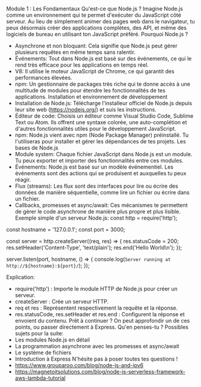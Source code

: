 
Module 1 : Les Fondamentaux
Qu'est-ce que Node.js ?
Imagine Node.js comme un environnement qui te permet d'exécuter du JavaScript côté serveur. Au lieu de simplement animer des pages web dans le navigateur, tu peux désormais créer des applications complètes, des API, et même des logiciels de bureau en utilisant ton JavaScript préféré.
Pourquoi Node.js ?
 * Asynchrone et non bloquant: Cela signifie que Node.js peut gérer plusieurs requêtes en même temps sans ralentir.
 * Événements: Tout dans Node.js est basé sur des événements, ce qui le rend très efficace pour les applications en temps réel.
 * V8: Il utilise le moteur JavaScript de Chrome, ce qui garantit des performances élevées.
 * npm: Un gestionnaire de packages très riche qui te donne accès à une multitude de modules pour étendre les fonctionnalités de tes applications.
Installation et environnement de développement
 * Installation de Node.js: Télécharge l'installeur officiel de Node.js depuis leur site web (https://nodejs.org/) et suis les instructions.
 * Éditeur de code: Choisis un éditeur comme Visual Studio Code, Sublime Text ou Atom. Ils offrent une syntaxe colorée, une auto-complétion et d'autres fonctionnalités utiles pour le développement JavaScript.
 * npm: Node.js vient avec npm (Node Package Manager) préinstallé. Tu l'utiliseras pour installer et gérer les dépendances de tes projets.
Les bases de Node.js
 * Module system: Chaque fichier JavaScript dans Node.js est un module. Tu peux exporter et importer des fonctionnalités entre ces modules.
 * Événements: Node.js est basé sur un modèle événementiel. Les événements sont des actions qui se produisent et auxquelles tu peux réagir.
 * Flux (streams): Les flux sont des interfaces pour lire ou écrire des données de manière séquentielle, comme lire un fichier ou écrire dans un fichier.
 * Callbacks, promesses et async/await: Ces mécanismes te permettent de gérer le code asynchrone de manière plus propre et plus lisible.
Exemple simple d'un serveur Node.js:
const http = require('http');

const hostname = '127.0.0.1';
const port = 3000;

const server = http.createServer((req, res) => {
  res.statusCode = 200;
  res.setHeader('Content-Type', 'text/plain');
  res.end('Hello World\n');
});

server.listen(port, hostname, () => {
  console.log(`Server running at http://${hostname}:${port}/`);
});

Explication:
 * require('http') : Importe le module HTTP de Node.js pour créer un serveur.
 * createServer : Crée un serveur HTTP.
 * req et res : Représentent respectivement la requête et la réponse.
 * res.statusCode, res.setHeader et res.end : Configurent la réponse et envoient du contenu.
Prêt à continuer ?
On peut approfondir un de ces points, ou passer directement à Express. Qu'en penses-tu ?
Possibles sujets pour la suite:
 * Les modules Node.js en détail
 * La programmation asynchrone avec les promesses et async/await
 * Le système de fichiers
 * Introduction à Express
N'hésite pas à poser toutes tes questions !
 * https://www.grouparoo.com/blog/node-js-and-ipv6
 * https://magnetoitsolutions.com/blog/node-js-serverless-framework-aws-lambda-tutorial
 

